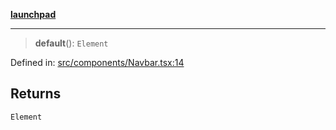 [**launchpad**](index.md)

***

> **default**(): `Element`

Defined in: [src/components/Navbar.tsx:14](https://github.com/victorbratov/launchpad/blob/ba912ff5e4884ef55d41a8ab239f2bb8e81f8ecb/src/components/Navbar.tsx#L14)

## Returns

`Element`
